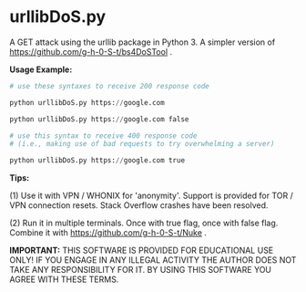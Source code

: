 # urllibDoS.py
A GET attack using the urllib package in Python 3. A simpler version of https://github.com/g-h-0-S-t/bs4DoSTool .

**Usage Example:** 
```python
# use these syntaxes to receive 200 response code

python urllibDoS.py https://google.com

python urllibDoS.py https://google.com false

# use this syntax to receive 400 response code
# (i.e., making use of bad requests to try overwhelming a server)

python urllibDoS.py https://google.com true
```
**Tips:**

(1) Use it with VPN / WHONIX for 'anonymity'. Support is provided for TOR / VPN connection resets. Stack Overflow crashes have been resolved.

(2) Run it in multiple terminals. Once with true flag, once with false flag. Combine it with https://github.com/g-h-0-S-t/Nuke .

**IMPORTANT:** THIS SOFTWARE IS PROVIDED FOR EDUCATIONAL USE ONLY! IF YOU ENGAGE IN ANY ILLEGAL ACTIVITY THE AUTHOR DOES NOT TAKE ANY RESPONSIBILITY FOR IT. BY USING THIS SOFTWARE YOU AGREE WITH THESE TERMS.
